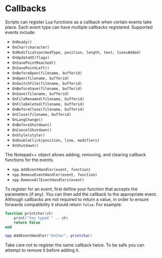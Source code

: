 # Callbacks
Scripts can register Lua functions as a callback when certain events take place. Each event type can have multiple callbacks registered. Supported events include:

- `OnReady()`
- `OnChar(character)`
- `OnModification(modType, position, length, text, linesAdded)`
- `OnUpdateUI(flags)`
- `OnSavePointReached()`
- `OnSavePointLeft()`
- `OnBeforeOpen(filename, bufferid)`
- `OnOpen(filename, bufferid)`
- `OnSwitchFile(filename, bufferid)`
- `OnBeforeSave(filename, bufferid)`
- `OnSave(filename, bufferid)`
- `OnFileRenamed(filename, bufferid)`
- `OnFileDeleted(filename, bufferid)`
- `OnBeforeClose(filename, bufferid)`
- `OnClose(filename, bufferid)`
- `OnLangChange()`
- `OnBeforeShutdown()`
- `OnCancelShutdown()`
- `OnStyle(styler)`
- `OnDoubleClick(position, line, modifiers)`
- `OnShutdown()`

The Notepad++ object allows adding, removing, and clearing callback functions for the events. 

- `npp.AddEventHandler(event, function)`
- `npp.RemoveEventHandler(event, function)`
- `npp.RemoveAllEventHandlers(event)`

To register for an event, first define your function that accepts the parameters (if any). You can then add the callback to the appropriate event. Although callbacks are not required to return a value, in order to ensure forwards compatibility it should return `false`. For example:

```lua
function printchar(ch)
    print("You typed " .. ch)
    return false
end

npp.AddEventHandler("OnChar", printchar)
```

Take care not to register the same callback twice. To be safe you can attempt to remove it before adding it.
